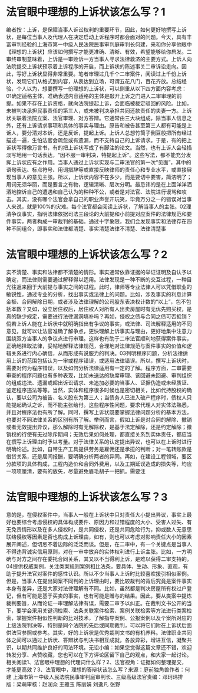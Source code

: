 # 法官眼中理想的上诉状该怎么写？1

编者按：上诉，是保障当事人诉讼权利的重要环节，因此，如何更好地撰写上诉状，是每位当事人及代理人在决定启动上诉程序时都会面对的问题。今天，具有丰富审判经验的上海市第一中级人民法院民事审判庭审判长何建，来和你分享他眼中【理想的上诉状】应该如何撰写才能更准确、清晰、有效，希望能够给你启发。二审终审制意味着，上诉是一审败诉一方当事人寻求法律救济的主要方式。上诉人向法院提交上诉状预示着上诉程序的开启，而上诉状的陈述事关二审诉讼走向。因此，写好上诉状显得非常重要。笔者审理过几千个二审案件，阅读过上千份上诉状，发现它们从格式到内容，从表达到立场，可谓五花八门，百花齐放。总结经验，个人以为，想要撰写一份理想的上诉状，可以侧重从以下四方面内容考虑：01确定适格主体，准确表述内容适格的主体是敲开上诉之门进入二审审理的前提。如果不存在上诉资格，就向法院提起上诉，会面临被裁定驳回的风险。比如，未被判决承担民事责任的第三人，或未被判决承担共同还款责任的夫妻一方。上诉状关联着法院立案、法官审理、对方答辩。它通常由三大块组成，除当事人信息之外，还有上诉请求事项和具体的事实与理由。原告和被告甚至第三人都有可能是上诉人，要分清对本诉，还是反诉，提起上诉。上诉人总想竹筒子倒豆般把所有经过描述一遍，生怕法官会疏忽或有遗漏，而不支持自己的上诉请求。于是，有的把上诉状写得像万言书，有的把上诉状写成了有脚注的论文。当然，也有上诉人会轻描淡写地用一句话表达，“因不服一审判决，特提起上诉”。这些写法，都不能充分发挥上诉状应有之作用。当事人通过上诉状实现与二审法官的第一次“见面”，其中的语句表达、标点符号、用词措辞等或直接反映律师的责任心和专业水平，或直接展现当事人的意见主张。所以，上诉状内容不在多少，而是要切中要害，简洁明了；用词无须华丽，而是要言之有物，逻辑清晰、层次分明。最忌讳的是在上面洋洋洒洒地控诉自己的遭遇和自己认为的种种不公，或者是对法官、法院进行谩骂和攻击。其实，没有哪个法官会拿自己的职业声誉开玩笑，毕竟万分之一的错误对当事人来说，就是100%的灾难。每个法官都会阅读上诉状，了解当事人的主张。02理清争议事实，指明法律依据司法三段论的大前提和小前提对应案件的法律规范和要件事实，两者构成一审裁判的基础。通过十字象限，我们会发现事实和法律存在四种不同组合，即事实和法律都清楚、事实清楚法律不清楚、法律清楚事

# 法官眼中理想的上诉状该怎么写？2

实不清楚、事实和法律都不清楚的情形。事实通常依靠证据的举证证明及自认予以确定，而法律则需要通过解释得以适用。法律发现是一种不断的交互过程，一种目光往返来回于大前提与事实之间的过程。此时，律师等专业法律人可以凭借职业的敏锐性，通过专业的分析，找出事实或法律上的问题。比如，涉及事实的利息计算金额、合同解除日期，或者涉及法律理解的公司股东表决权计数的“以上”，包不包括本数？又如，设立居住权后，居住权人对所有人出卖房屋时有无优先购买权，是真的缺少规定，需要进行法律漏洞填补吗？再如，侵权之债与合同之债可否抵销？倘若上诉人能在上诉状中就明确指出有争议的事实，或法律、司法解释适用的不同意见，就可以让法官准确了解争点，更快理解上诉事实与理由，更好地集中注意力围绕双方当事人的争议点进行审理。这样也有助于二审法官顺利地获得案件事实，正确地择取法律，妥帖地解释法律规范，合理地对法律规范与案件事实的价值和逻辑关系进行内心确信，从而形成有说服力的判决。03列明程序问题，分析法律适用上诉的范围包括认为一审或程序错误，或适用法律错误。所以，撰写上诉状时，需要对何为程序错误，以及如何分析法律适用有一定的了解。程序方面，二审需要审查的程序问题也有多种表现，比如未送达的缺席审理、该回避未回避、审判组织的组成违法、遗漏或超出诉讼请求、未追加必要的当事人、证据伪造或未经质证、鉴定程序违法等等。当然，实体和程序很多时候也是密切相关，比如代持股权的确认，要以公司为被告、名义股东为第三人；当债务人已进入破产程序时，债权人只能提起确认之诉，而不能主张给付。这些程序性问题，要求代理人对实体法熟悉，并且对程序法也有所了解。同时，撰写上诉状既要掌握法律问题分析的基本方法，也要对不同法律关系的区别有所了解。举例而言，假如上诉是对合同的解除、撤销或者无效提出异议，那么解除时有无解除权，是基于法定解除，还是约定解除；撤销权的行使有无过除斥期间；无效后果如何处理，都直接关系到实体责任，都应当在撰写上诉理由时予以考量。对于法律关系的认定提出异议，也可以在上诉时进行明确论述。比如，自带生产工具提供劳务是雇佣还是承揽的判断；对一笔转账款是借贷关系，还是居间报酬，要明确分析两者的异同。再如，在建设工程领域，要区分款项的具体构成，工程内造价和合同外费用，以及工期延误造成的损失等，均应一项项厘清，要有的放矢，尽量避免眉毛胡子一把抓。需要注

# 法官眼中理想的上诉状该怎么写？3

意的是，在侵权案件中，当事人一般在上诉状中只对责任大小提出异议，事实上最好也要综合考虑侵权的具体构成要件、原因力和过错程度的大小、受害人过失、有无免责情形以及在多人侵权时，是共同侵权，还是共同危险行为，抑或数人无意思联络侵权等因素是否也构成上诉理由，如有，则也可以考虑对影响责任大小的因素展开阐述，但切忌不着边际的泛泛而谈。但是，在二审中，有一个关键点是当事人不得违背诚实信用原则，对在一审中放弃的实体权利进行上诉主张。比如，一方明确与对方之间存在委托合同关系，其又以不当得利上诉，是难以获得二审支持的。04提供权威案例，关注类案规则案例相比法条，要具体、生动、形象、直观，有助于提升法官对案件的感性认识。所以不少当事人上诉时比较喜欢援引相似案例。但是，当事人在提出同案不同判的上诉理由时，要比较裁判的背后究竟是案件事实本身有差异，还是大家对法律理解有不同。比如，虽然都是判决房屋所有权过户登记，但有可能是基于买卖的事实，也有可能是赠与的结果。因此，要从类案中提炼裁判要旨，从而论证一审理解法律有误，需要二审予以纠正。在裁判文书公开的当下，要学会采用关键词检索、法条关联案件检索、案例关联检索等方法进行类案检索，掌握案件相似性判断的比对技术，了解指导案例、公报案例以及个案所对应的上级法院判决等，特别是同个法院的先后或同期裁判，可以将它们附在上诉状后面供法官参照或参考。其实，好的上诉状是优秀裁判文书的有机养料。法律职业共同体之间可以通过上诉状、答辩状与判决书相互成就，各放异彩，增进互信，凝聚共识，以期共同维护良好的司法环境。无讼小编：如果您觉得这篇文章还不错，欢迎转发分享、点赞收藏，您也可以在下方评论区留下自己的观点，和大家一起讨论。相关阅读1、法官眼中理想的代理词什么样？2、法官视角：证据如何整理提交，才能更高效？3、法官眼中，理想的答辩状该怎么写？来源：庭前独角兽作者：何建 上海市第一中级人民法院民事审判庭审判长、三级高级法官责编：邓珂玮排版：梁萌审核：赵润众 王雅玉 陈丽娟 刘逸凡 张野

